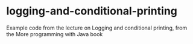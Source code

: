 # logging-and-conditional-printing
Example code from the lecture on Logging and conditional printing, from the More programming with Java book
